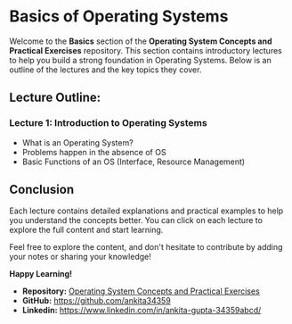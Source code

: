 # Basics of Operating Systems

Welcome to the **Basics** section of the **Operating System Concepts and Practical Exercises** repository. This section contains introductory lectures to help you build a strong foundation in Operating Systems. Below is an outline of the lectures and the key topics they cover.

## Lecture Outline:

### Lecture 1: Introduction to Operating Systems
- What is an Operating System?
- Problems happen in the absence of OS
- Basic Functions of an OS (Interface, Resource Management)


## Conclusion

Each lecture contains detailed explanations and practical examples to help you understand the concepts better. You can click on each lecture to explore the full content and start learning.

Feel free to explore the content, and don't hesitate to contribute by adding your notes or sharing your knowledge!


**Happy Learning!**

- **Repository:** [Operating System Concepts and Practical Exercises](https://github.com/ankita34359/Operating-System-Concepts-and-Practical-Exercises)
- **GitHub:** https://github.com/ankita34359
- **Linkedin:** https://www.linkedin.com/in/ankita-gupta-34359abcd/
